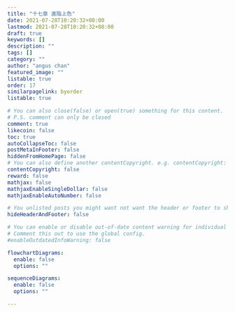 ```yaml
---
title: "十七章 進階上色"
date: 2021-07-28T10:20:32+08:00
lastmod: 2021-07-28T10:20:32+08:00
draft: true
keywords: []
description: ""
tags: []
category: ""
author: "angus chan"
featured_image: ""
listable: true
order: 17
similarpagelink: byorder
listable: true

# You can also close(false) or open(true) something for this content.
# P.S. comment can only be closed
comment: true
likecoin: false
toc: true
autoCollapseToc: false
postMetaInFooter: false
hiddenFromHomePage: false
# You can also define another contentCopyright. e.g. contentCopyright: "This is another copyright."
contentCopyright: false
reward: false
mathjax: false
mathjaxEnableSingleDollar: false
mathjaxEnableAutoNumber: false

# You unlisted posts you might want not want the header or footer to show
hideHeaderAndFooter: false

# You can enable or disable out-of-date content warning for individual post.
# Comment this out to use the global config.
#enableOutdatedInfoWarning: false

flowchartDiagrams:
  enable: false
  options: ""

sequenceDiagrams: 
  enable: false
  options: ""

---
```


<!--more-->
